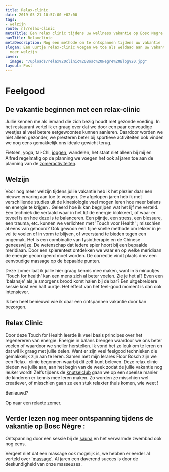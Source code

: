 ```yaml
---
title: Relax-clinic
date: 2019-05-21 10:57:00 +02:00
tags:
- welzijn
route: nl/relax-clinic
metaTitle: Een relax clinic tijdens uw wellness vakantie op Bosc Negre
navTitle: Relaxclinic
metaDescription: Nog een methode om te ontspannen tijdens uw vakantie
slogan: Een uurtje relax-clinic voegen we toe als weldaad aan uw vakantie, voor nog
  meer welzijn
cover:
  image: "/uploads/relax%20clinic%20Bosc%20Negre%20Blog%20.jpg"
layout: Post
---
```


# Feelgood

## De vakantie beginnen met een relax-clinic

Jullie kennen me als iemand die zich bezig houdt met gezonde voeding. In het restaurant vertel ik er graag over dat we door een paar eenvoudige weetjes al veel betere eetgewoontes kunnen aanleren. Daardoor worden we niet alleen gezonder, we presteren beter bij sportieve activiteiten ook vinden we nog eens gemakkelijk ons ideale gewicht terug.

Fietsen, yoga, tai-Chi, [joggen](/nl/stoeresporters/), wandelen, het staat niet alleen bij mij en Alfred regelmatig op de planning we voegen het ook al jaren toe aan de planning van de [zomeractiviteiten](/nl/tag/activiteiten%20zomer).

## Welzijn

Voor nog meer welzijn tijdens jullie vakantie heb ik het plezier daar een nieuwe ervaring aan toe te voegen.
De afgelopen jaren heb ik met verschillende studies uit de kinesiologie veel mogen leren hoe meer balans en energie te krijgen . Geleerd hoe ik kan begrijpen wat het lijf me verteld.
Een techniek die vertaald waar in het lijf de energie blokkeert, of waar er teveel is en hoe deze is te balanceren.
Een pijntje, een stress, een blessure, een trauma, etc. kunnen we verlichten met
'Touch voor Health' ; misschien al eens van gehoord?
Ook gewoon een fijne snelle methode om lekker in je vel te voelen of in vorm te blijven, of weerstand te bieden tegen een ongemak.
Het is een combinatie van fysiotherapie en de Chinese geneeswijze. De wetenschap dat iedere spier hoort bij een bepaalde meridiaan. Door een spierentest ontdekken we waar en op welke meridiaan de energie gecorrigeerd moet worden. De correctie vindt plaats dmv een eenvoudige massage op de bepaalde punten.

Deze zomer laat ik jullie hier graag kennis mee maken, want in 5 minuutjes 'Touch for health' kan een mens zich al beter voelen.
Zie je het al? Even een 'balansje' als je smorgens brood komt halen bij de bar?
Een uitgebreidere sessie kost een half uurtje. Het effect van het feel-good moment is dan ook intensiever.

Ik ben heel benieuwd wie ik daar een ontspannen vakantie door kan bezorgen.

## Relax Clinic

Door deze Touch for Health leerde ik veel basis principes over het regenereren van energie. Energie in balans brengen waardoor we ons beter voelen of waardoor we sneller herstellen.
Ik vond het zo leuk om te leren en dat wil ik graag met jullie delen.
Want er zijn veel feelgood technieken die gemakkelijk zijn aan te leren.
Samen met mijn lerares Floor Bosch zijn we een Relax- clinic begonnen waarbij dit zelf kunt beleven.
Deze relax clinic bieden we jullie aan, aan het begin van de week zodat de jullie vakantie nog leuker wordt!
Zelfs tijdens de [knutselclub](/nl/animatie/) gaan we op een speelse manier de kinderen er kennis mee leren maken. Zo worden ze misschien wel creatiever, of misschien gaan ze een stuk relaxter thuis komen, wie weet !

Benieuwd?

Op naar een relaxte zomer.

## Verder lezen nog meer ontspanning tijdens de vakantie op Bosc Nègre :

Ontspanning door een sessie bij de [sauna](/nl/faciliteiten/verwarmd-zwembad/) en het verwarmde zwembad ook nog eens.

Vergeet niet dat een massage ook mogelijk is, we hebben er eerder al verteld over '[massage](/nl/onthaasten/)'. Al jaren een daverend succes is door de deskundigheid van onze masseuses.
